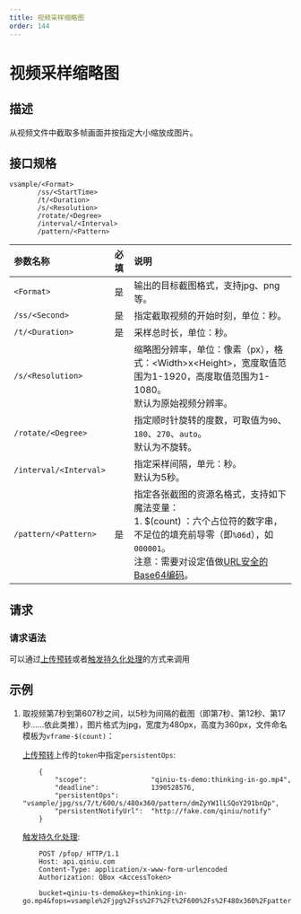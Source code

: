 ```yaml
---
title: 视频采样缩略图
order: 144
---
```


<a id="video-sample-video-sample"></a>
# 视频采样缩略图

<a id="video-sample-description"></a>
## 描述

从视频文件中截取多帧画面并按指定大小缩放成图片。  

<a id="video-sample-specification"></a>
## 接口规格

```
vsample/<Format>
       /ss/<StartTime>
       /t/<Duration>
       /s/<Resolution>
       /rotate/<Degree>
       /interval/<Interval>
       /pattern/<Pattern>
```

参数名称           | 必填 | 说明
:----------------- | :--- | :------------------------------------------------------------------
<a id="video-sample-format"></a>`<Format>`         | 是   | 输出的目标截图格式，支持jpg、png等。
<a id="video-sample-starttime"></a>`/ss/<Second>`     | 是   | 指定截取视频的开始时刻，单位：秒。
<a id="video-sample-duration"></a>`/t/<Duration>`    | 是   | 采样总时长，单位：秒。
<a id="video-sample-resolution"></a>`/s/<Resolution>`  |      | 缩略图分辨率，单位：像素（px），格式：\<Width\>x\<Height\>，宽度取值范围为1-1920，高度取值范围为1-1080。<br>默认为原始视频分辨率。
<a id="video-sample-rotate"></a>`/rotate/<Degree>` |      | 指定顺时针旋转的度数，可取值为`90`、`180`、`270`、`auto`。<br>默认为不旋转。
<a id="video-sample-interval"></a>`/interval/<Interval>` |      | 指定采样间隔，单元：秒。<br>默认为5秒。
<a id="video-sample-pattern"></a>`/pattern/<Pattern>` | 是    | 指定各张截图的资源名格式，支持如下魔法变量：<br>1. $(count) ：六个占位符的数字串，不足位的填充前导零（即`%06d`），如 `000001`。<br>注意：需要对设定值做[URL安全的Base64编码][urlsafeBase64Href]。

<a id="video-sample-request"></a>
## 请求

<a id="video-sample-request-syntax"></a>
### 请求语法

可以通过[上传预转](/docs/v6/api/reference/security/put-policy.html#put-policy-persistent-ops)或者[触发持久化处理](/docs/v6/api/reference/fop/pfop/pfop.html)的方式来调用

<a id="video-sample-samples"></a>
## 示例

1. 取视频第7秒到第607秒之间，以5秒为间隔的截图（即第7秒、第12秒、第17秒……依此类推），图片格式为jpg，宽度为480px，高度为360px，文件命名模板为`vframe-$(count)`：

	[上传预转](/docs/v6/api/reference/security/put-policy.html#put-policy-persistent-ops)上传的`token`中指定`persistentOps`:

	```
	    {
	        "scope":                "qiniu-ts-demo:thinking-in-go.mp4",
	        "deadline":             1390528576,
	        "persistentOps":        "vsample/jpg/ss/7/t/600/s/480x360/pattern/dmZyYW1lLSQoY291bnQp",
	        "persistentNotifyUrl":  "http://fake.com/qiniu/notify"
	    }
	```

	[触发持久化处理](/docs/v6/api/reference/fop/pfop/pfop.html):

	```
	    POST /pfop/ HTTP/1.1
	    Host: api.qiniu.com  
	    Content-Type: application/x-www-form-urlencoded  
	    Authorization: QBox <AccessToken>  

	    bucket=qiniu-ts-demo&key=thinking-in-go.mp4&fops=vsample%2Fjpg%2Fss%2F7%2Ft%2F600%2Fs%2F480x360%2Fpattern%2FdmZyYW1lLSQoY291bnQp
	```

[sendBugReportHref]: mailto:support@qiniu.com?subject=599错误日志    "发送错误报告"
[urlsafeBase64Href]: /docs/v6/api/overview/appendix.html#urlsafe-base64 "URL安全的Base64编码"
